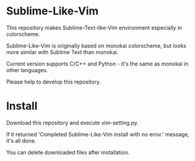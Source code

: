 Sublime-Like-Vim
================
This repository makes Sublime-Text-like-Vim environment especially in colorscheme.

Sublime-Like-Vim is originally based on monokai colorscheme, but looks more similar with Sublime Text than monokai.

Current version supports C/C++ and Python - it's the same as monokai in other languages.

Please help to develop this repository.

Install
================
Download this repository and execute vim-setting.py.

If it returned 'Completed Sublime-Like-Vim install with no error.' message, it's all done.
  
You can delete downloaded files after installation.
  
